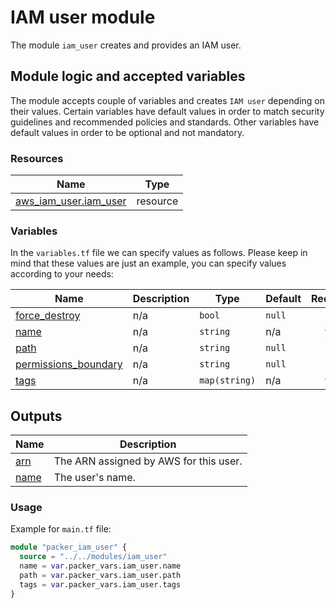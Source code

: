 # IAM user module

The module `iam_user` creates and provides an IAM user.

## Module logic and accepted variables

The module accepts couple of variables and creates `IAM user` depending on their values. Certain variables have default values in order to match security guidelines and recommended policies and standards. Other variables have default values in order to be optional and not mandatory.

### Resources

| Name | Type |
|------|------|
| [aws_iam_user.iam_user](https://registry.terraform.io/providers/hashicorp/aws/latest/docs/resources/iam_user) | resource |

### Variables

In the `variables.tf` file we can specify values as follows. Please keep in mind that these values are just an example, you can specify values according to your needs:

| Name | Description | Type | Default | Required |
|------|-------------|------|---------|:--------:|
| <a name="input_force_destroy"></a> [force\_destroy](#input\_force\_destroy) | n/a | `bool` | `null` | no |
| <a name="input_name"></a> [name](#input\_name) | n/a | `string` | n/a | yes |
| <a name="input_path"></a> [path](#input\_path) | n/a | `string` | `null` | no |
| <a name="input_permissions_boundary"></a> [permissions\_boundary](#input\_permissions\_boundary) | n/a | `string` | `null` | no |
| <a name="input_tags"></a> [tags](#input\_tags) | n/a | `map(string)` | n/a | yes |

## Outputs

| Name | Description |
|------|-------------|
| <a name="output_arn"></a> [arn](#output\_arn) | The ARN assigned by AWS for this user. |
| <a name="output_name"></a> [name](#output\_name) | The user's name. |

### Usage

Example for `main.tf` file:

```terraform
module "packer_iam_user" {
  source = "../../modules/iam_user"
  name = var.packer_vars.iam_user.name
  path = var.packer_vars.iam_user.path
  tags = var.packer_vars.iam_user.tags
}
```
